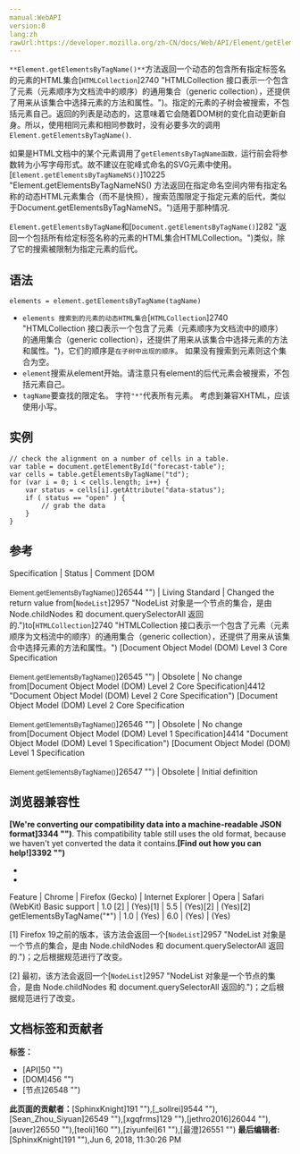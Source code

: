 ```yaml
---
manual:WebAPI
version:0
lang:zh
rawUrl:https://developer.mozilla.org/zh-CN/docs/Web/API/Element/getElementsByTagName
---
```






`**Element.getElementsByTagName()**`方法返回一个动态的包含所有指定标签名的元素的HTML集合[`HTMLCollection`]2740 "HTMLCollection 接口表示一个包含了元素（元素顺序为文档流中的顺序）的通用集合（generic collection），还提供了用来从该集合中选择元素的方法和属性。")。指定的元素的子树会被搜索，不包括元素自己。返回的列表是动态的，这意味着它会随着DOM树的变化自动更新自身。所以，使用相同元素和相同参数时，没有必要多次的调用`Element.getElementsByTagName()`.



如果是HTML文档中的某个元素调用了`getElementsByTagName函数，`运行前会将参数转为小写字母形式。故不建议在驼峰式命名的SVG元素中使用。[`Element.getElementsByTagNameNS()`]10225 "Element.getElementsByTagNameNS() 方法返回在指定命名空间内带有指定名称的动态HTML元素集合（而不是快照），搜索范围限定于指定元素的后代，类似于Document.getElementsByTagNameNS。")适用于那种情况.



`Element.getElementsByTagName`和[`Document.getElementsByTagName()`]282 "返回一个包括所有给定标签名称的元素的HTML集合HTMLCollection。")类似，除了它的搜索被限制为指定元素的后代。


## 语法<a name="语法"></a>

```
elements = element.getElementsByTagName(tagName)
```

* `elements 搜索到的元素的动态HTML集合`[`HTMLCollection`]2740 "HTMLCollection 接口表示一个包含了元素（元素顺序为文档流中的顺序）的通用集合（generic collection），还提供了用来从该集合中选择元素的方法和属性。")，它们的顺序是`在子树中出现的顺序`。 如果没有搜索到元素则这个集合为空。
* `element`搜索从element开始。请注意只有element的后代元素会被搜索，不包括元素自己。
* `tagName`要查找的限定名。 字符`"*"`代表所有元素。 考虑到兼容XHTML，应该使用小写。

## 实例<a name="实例"></a>

```
// check the alignment on a number of cells in a table. 
var table = document.getElementById("forecast-table"); 
var cells = table.getElementsByTagName("td"); 
for (var i = 0; i < cells.length; i++) { 
    var status = cells[i].getAttribute("data-status"); 
    if ( status == "open" ) { 
        // grab the data 
    }
}
```

## 参考<a name="Browser_Compatibility"></a>

Specification | Status | Comment 
[DOM<br></br><small>Element.getElementsByTagName()</small>]26544 "") | Living Standard | Changed the return value from[`NodeList`]2957 "NodeList 对象是一个节点的集合，是由 Node.childNodes 和 document.querySelectorAll 返回的.")to[`HTMLCollection`]2740 "HTMLCollection 接口表示一个包含了元素（元素顺序为文档流中的顺序）的通用集合（generic collection），还提供了用来从该集合中选择元素的方法和属性。") 
[Document Object Model (DOM) Level 3 Core Specification<br></br><small>Element.getElementsByTagName()</small>]26545 "") | Obsolete | No change from[Document Object Model (DOM) Level 2 Core Specification]4412 "Document Object Model (DOM) Level 2 Core Specification") 
[Document Object Model (DOM) Level 2 Core Specification<br></br><small>Element.getElementsByTagName()</small>]26546 "") | Obsolete | No change from[Document Object Model (DOM) Level 1 Specification]4414 "Document Object Model (DOM) Level 1 Specification") 
[Document Object Model (DOM) Level 1 Specification<br></br><small>Element.getElementsByTagName()</small>]26547 "") | Obsolete | Initial definition 


## 浏览器兼容性<a name="Browser_Compatibility"></a>


**[We&#39;re converting our compatibility data into a machine-readable JSON format]3344 "")**. This compatibility table still uses the old format, because we haven&#39;t yet converted the data it contains.**[Find out how you can help!]3392 "")**


* 
* 

Feature | Chrome | Firefox (Gecko) | Internet Explorer | Opera | Safari (WebKit) 
Basic support | 1.0 [2] | (Yes)[1] | 5.5 | (Yes)[2] | (Yes)[2] 
getElementsByTagName(&quot;*&quot;) | 1.0 | (Yes) | 6.0 | (Yes) | (Yes) 





[1] Firefox 19之前的版本，该方法会返回一个[`NodeList`]2957 "NodeList 对象是一个节点的集合，是由 Node.childNodes 和 document.querySelectorAll 返回的.")；之后根据规范进行了改变。



[2] 最初，该方法会返回一个[`NodeList`]2957 "NodeList 对象是一个节点的集合，是由 Node.childNodes 和 document.querySelectorAll 返回的.")；之后根据规范进行了改变。




## 文档标签和贡献者
**标签：**
* [API]50 "")
* [DOM]456 "")
* [节点]26548 "")

**此页面的贡献者：**[SphinxKnight]191 ""),[_sollrei]9544 ""),[Sean_Zhou_Siyuan]26549 ""),[xgqfrms]129 ""),[jethro2016]26044 ""),[auver]26550 ""),[teoli]160 ""),[ziyunfei]61 ""),[最澄]26551 "")
**最后编辑者:**[SphinxKnight]191 ""),<time>Jun 6, 2018, 11:30:26 PM</time>


